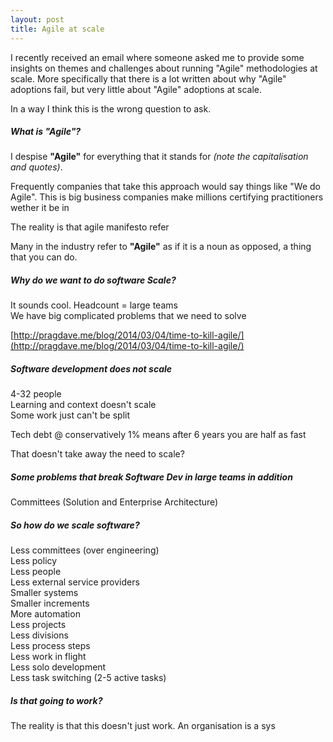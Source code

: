 ```yaml
---
layout: post
title: Agile at scale
---
```


I recently received an email where someone asked me to provide some insights on themes and challenges about running "Agile" methodologies at scale. More specifically that there is a lot written about why "Agile" adoptions fail, but very little about "Agile" adoptions at scale.

In a way I think this is the wrong question to ask.

##### What is "Agile"?

I despise **"Agile"** for everything that it stands for _(note the capitalisation and quotes)_.

Frequently companies that take this approach would say things like "We do Agile". This is big business companies make millions certifying practitioners wether it be in

The reality is that agile manifesto refer

Many in the industry refer to **"Agile"** as if it is a noun as opposed, a thing that you can do.

##### Why do we want to do software Scale?

It sounds cool. Headcount = large teams  
We have big complicated problems that we need to solve

[http://pragdave.me/blog/2014/03/04/time-to-kill-agile/](http://pragdave.me/blog/2014/03/04/time-to-kill-agile/)

##### Software development does not scale

4-32 people  
Learning and context doesn't scale  
Some work just can't be split

Tech debt @ conservatively 1% means after 6 years you are half as fast

That doesn't take away the need to scale?

##### Some problems that break Software Dev in large teams in addition

Committees (Solution and Enterprise Architecture)

##### So how do we scale software?

Less committees (over engineering)  
Less policy  
Less people  
Less external service providers  
Smaller systems  
Smaller increments  
More automation  
Less projects  
Less divisions  
Less process steps  
Less work in flight  
Less solo development  
Less task switching (2-5 active tasks)

##### Is that going to work?

The reality is that this doesn't just work. An organisation is a sys

<!--kg-card-end: markdown-->